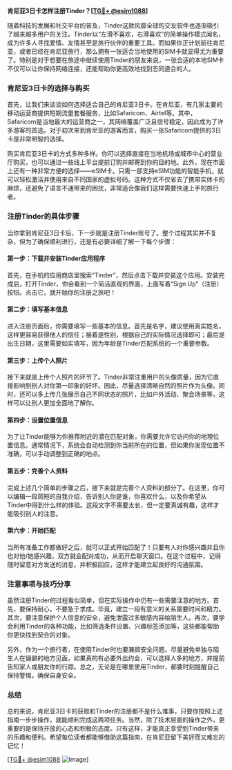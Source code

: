**肯尼亚3日卡怎样注册Tinder？[[TG💪+ @esim1088](https://t.me/s/esim1088)]**

随着科技的发展和社交平台的普及，Tinder这款风靡全球的交友软件也逐渐吸引了越来越多用户的关注。Tinder以“左滑不喜欢，右滑喜欢”的简单操作模式闻名，成为许多人寻找爱情、友情甚至是旅行伙伴的重要工具。而如果你正计划前往肯尼亚，或者已经在肯尼亚旅行，那么拥有一张适合当地使用的SIM卡就显得尤为重要了。特别是对于想要在旅途中继续使用Tinder的朋友来说，一张合适的本地SIM卡不仅可以让你保持网络连接，还能帮助你更高效地找到志同道合的人。

### 肯尼亚3日卡的选择与购买

首先，让我们来谈谈如何选择适合自己的肯尼亚3日卡。在肯尼亚，有几家主要的移动运营商提供短期流量套餐服务，比如Safaricom、Airtel等。其中，Safaricom是当地最大的运营商之一，其网络覆盖广泛且信号稳定，因此成为了许多游客的首选。对于初次来到肯尼亚的游客而言，购买一张Safaricom提供的3日卡是非常明智的选择。

购买肯尼亚3日卡的方式多种多样。你可以选择直接在当地机场或城市中心的营业厅购买，也可以通过一些线上平台提前订购并邮寄到你的目的地。此外，现在市面上还有一种非常方便的选择——eSIM卡。只需一部支持eSIM功能的智能手机，就可以轻松激活并使用来自不同国家的虚拟号码。这种方式不仅省去了携带实体卡的麻烦，还避免了语言不通带来的困扰，非常适合像我们这样需要快速上手的旅行者。

### 注册Tinder的具体步骤

当你拿到肯尼亚3日卡后，下一步就是注册Tinder账号了。整个过程其实并不复杂，但为了确保顺利进行，还是有必要详细了解一下每个步骤：

#### 第一步：下载并安装Tinder应用程序

首先，在手机的应用商店里搜索“Tinder”，然后点击下载并安装这个应用。安装完成后，打开Tinder，你会看到一个简洁直观的界面，上面写着“Sign Up”（注册）按钮。点击它，就开始你的注册之旅吧！

#### 第二步：填写基本信息

进入注册页面后，你需要填写一些基本的信息。首先是名字，建议使用真实姓名，这样更容易获得他人的信任；接着是性别，根据自己的实际情况选择即可；最后是出生日期，这里需要如实填写，因为年龄是Tinder匹配系统的一个重要参数。

#### 第三步：上传个人照片

接下来就是上传个人照片的环节了。Tinder非常注重用户的头像质量，因为它直接影响到别人对你第一印象的好坏。因此，尽量选择清晰自然的照片作为头像。同时，还可以多上传几张展示自己不同状态的照片，比如户外活动、聚会场景等，这样可以让别人更加全面地了解你。

#### 第四步：设置位置信息

为了让Tinder能够为你推荐附近的潜在匹配对象，你需要允许它访问你的地理位置信息。通常情况下，系统会自动检测到你当前所在的位置，但如果你发现位置不准确，可以手动调整到正确的地点。

#### 第五步：完善个人资料

完成上述几个简单的步骤之后，接下来就是完善个人资料的部分了。在这里，你可以编辑一段简短的自我介绍，告诉别人你是谁，你喜欢什么，以及你希望从Tinder中得到什么样的体验。这段文字不需要太长，但一定要真诚有趣，这样才能吸引别人的注意。

#### 第六步：开始匹配

当所有准备工作都做好之后，就可以正式开始匹配了！只要有人对你感兴趣并且你也对他/她感兴趣，双方就会配对成功，从而开启聊天窗口。在这个过程中，记得随时留意对方发送的消息，并积极回应，这样才能建立起良好的沟通氛围。

### 注意事项与技巧分享

虽然注册Tinder的过程看似简单，但在实际操作中仍有一些需要注意的地方。首先，要保持耐心，不要急于求成。毕竟，建立一段有意义的关系需要时间和精力。其次，要注意保护个人信息的安全，避免泄露过多敏感内容给陌生人。再次，要学会利用Tinder的各种功能，比如筛选条件设置、兴趣标签添加等，这些都能帮助你更快找到契合的对象。

另外，作为一个旅行者，在使用Tinder时也要兼顾安全问题。尽量避免单独与陌生人在偏僻的地方见面，如果真的有必要外出约会，可以选择人多的地方，并提前告知家人或朋友你的行踪。总之，无论是在哪里使用Tinder，都要时刻提醒自己保持警惕，确保自身安全。

### 总结

总的来说，肯尼亚3日卡的获取和Tinder的注册都不是什么难事，只要你按照上述指南一步步操作，就能顺利完成这两项任务。当然，除了技术层面的操作之外，更重要的是保持开放的心态和积极的态度。只有这样，才能真正享受到Tinder带来的乐趣和便利。希望每位读者都能够借助这篇指南，在肯尼亚留下美好而又难忘的记忆！

[[TG💪+ @esim1088](https://t.me/s/esim1088) ![Image](https://i.postimg.cc/4NQfJmqS/Snipaste-2025-05-13-00-14-12.png)]